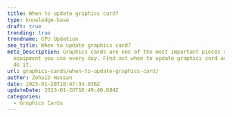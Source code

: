 ```yaml
---
title: When to update graphics card?
type: knowledge-base
draft: true
trending: true
trendname: GPU Updation
seo_title: When to update graphics card?
meta_Description: Graphics cards are one of the most important pieces of
  equipment you use every day. Find out when to update graphics card and how to
  do it.
url: graphics-cards/when-to-update-graphics-card/
author: Zohaib Hassan
date: 2023-01-20T10:47:34.836Z
updateDate: 2023-01-20T10:49:40.084Z
categories:
  - Graphics Cards
---
```

